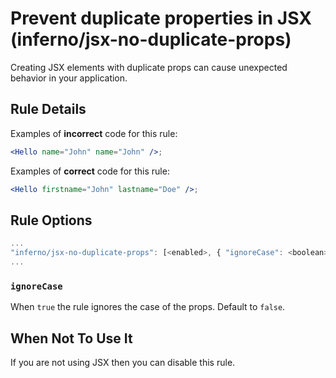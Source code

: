 # Prevent duplicate properties in JSX (inferno/jsx-no-duplicate-props)

Creating JSX elements with duplicate props can cause unexpected behavior in your application.

## Rule Details

Examples of **incorrect** code for this rule:

```jsx
<Hello name="John" name="John" />;
```

Examples of **correct** code for this rule:

```jsx
<Hello firstname="John" lastname="Doe" />;
```

## Rule Options

```js
...
"inferno/jsx-no-duplicate-props": [<enabled>, { "ignoreCase": <boolean> }]
...
```

### `ignoreCase`

When `true` the rule ignores the case of the props. Default to `false`.

## When Not To Use It

If you are not using JSX then you can disable this rule.
